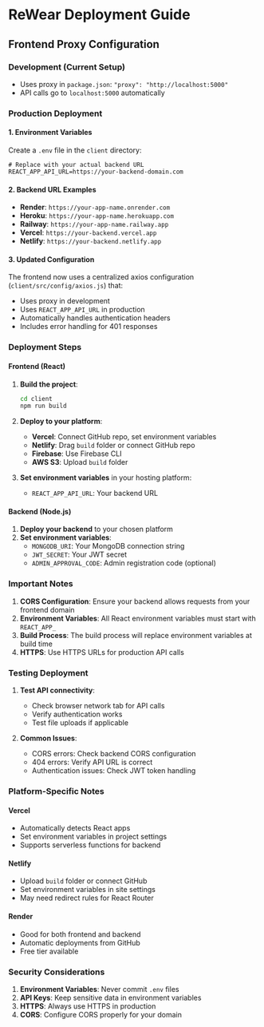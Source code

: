 # ReWear Deployment Guide

## Frontend Proxy Configuration

### Development (Current Setup)
- Uses proxy in `package.json`: `"proxy": "http://localhost:5000"`
- API calls go to `localhost:5000` automatically

### Production Deployment

#### 1. Environment Variables
Create a `.env` file in the `client` directory:

```env
# Replace with your actual backend URL
REACT_APP_API_URL=https://your-backend-domain.com
```

#### 2. Backend URL Examples
- **Render**: `https://your-app-name.onrender.com`
- **Heroku**: `https://your-app-name.herokuapp.com`
- **Railway**: `https://your-app-name.railway.app`
- **Vercel**: `https://your-backend.vercel.app`
- **Netlify**: `https://your-backend.netlify.app`

#### 3. Updated Configuration
The frontend now uses a centralized axios configuration (`client/src/config/axios.js`) that:
- Uses proxy in development
- Uses `REACT_APP_API_URL` in production
- Automatically handles authentication headers
- Includes error handling for 401 responses

### Deployment Steps

#### Frontend (React)
1. **Build the project**:
   ```bash
   cd client
   npm run build
   ```

2. **Deploy to your platform**:
   - **Vercel**: Connect GitHub repo, set environment variables
   - **Netlify**: Drag `build` folder or connect GitHub repo
   - **Firebase**: Use Firebase CLI
   - **AWS S3**: Upload `build` folder

3. **Set environment variables** in your hosting platform:
   - `REACT_APP_API_URL`: Your backend URL

#### Backend (Node.js)
1. **Deploy your backend** to your chosen platform
2. **Set environment variables**:
   - `MONGODB_URI`: Your MongoDB connection string
   - `JWT_SECRET`: Your JWT secret
   - `ADMIN_APPROVAL_CODE`: Admin registration code (optional)

### Important Notes

1. **CORS Configuration**: Ensure your backend allows requests from your frontend domain
2. **Environment Variables**: All React environment variables must start with `REACT_APP_`
3. **Build Process**: The build process will replace environment variables at build time
4. **HTTPS**: Use HTTPS URLs for production API calls

### Testing Deployment

1. **Test API connectivity**:
   - Check browser network tab for API calls
   - Verify authentication works
   - Test file uploads if applicable

2. **Common Issues**:
   - CORS errors: Check backend CORS configuration
   - 404 errors: Verify API URL is correct
   - Authentication issues: Check JWT token handling

### Platform-Specific Notes

#### Vercel
- Automatically detects React apps
- Set environment variables in project settings
- Supports serverless functions for backend

#### Netlify
- Upload `build` folder or connect GitHub
- Set environment variables in site settings
- May need redirect rules for React Router

#### Render
- Good for both frontend and backend
- Automatic deployments from GitHub
- Free tier available

### Security Considerations

1. **Environment Variables**: Never commit `.env` files
2. **API Keys**: Keep sensitive data in environment variables
3. **HTTPS**: Always use HTTPS in production
4. **CORS**: Configure CORS properly for your domain 